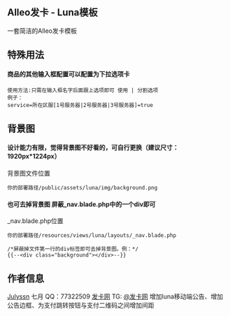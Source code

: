 ## Alleo发卡 - Luna模板

一套简洁的Alleo发卡模板

## 特殊用法

#### 商品的其他输入框配置可以配置为下拉选项卡

``` 
使用方法:只需在输入框名字后面跟上选项即可 使用 | 分割选项
例子：
service=所在区服[1号服务器|2号服务器|3号服务器]=true
```

## 背景图

#### 设计能力有限，觉得背景图不好看的，可自行更换（建议尺寸：1920px*1224px）

背景图文件位置

```
你的部署路径/public/assets/luna/img/background.png
```

#### 也可去掉背景图 屏蔽_nav.blade.php中的一个div即可 

_nav.blade.php位置

```
你的部署路径/resources/views/luna/layouts/_nav.blade.php
```

```
/*屏蔽掉文件第一行的div标签即可去掉背景图。例：*/
{{--<div class="background"></div>--}}
```

## 作者信息
[Julyssn](https://github.com/Julyssn) 七月 QQ：77322509
[发卡网](https://faka.win) TG: [@发卡网](https://t.me/super_faka_bot) 增加luna移动端公告、增加公告边框、为支付跳转按钮与支付二维码之间增加间距
